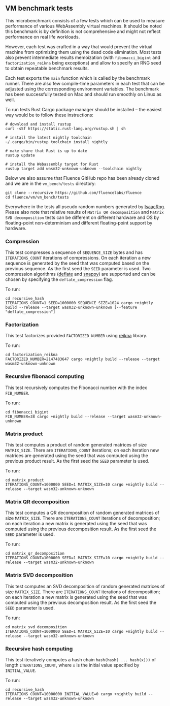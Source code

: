 ## VM benchmark tests

This microbenchmark consists of a few tests which can be used to measure performance of various WebAssembly virtual machines. It should be noted this benchmark is by definition is not comprehensive and might not reflect performance on real life workloads. 

However, each test was crafted in a way that would prevent the virtual machine from optimizing them using the dead code elimination. Most tests also prevent intermediate results memoization (with `fibonacci_bigint` and `factorization_reikna` being exceptions) and allow to specify an RNG seed to obtain repeatable benchmark results.

Each test exports the `main` function which is called by the benchmark runner. There are also few compile-time parameters in each test that can be adjusted using the corresponding environment variables. The benchmark has been successfully tested on Mac and should run smoothly on Linux as well.

To run tests Rust Cargo package manager should be installed – the easiest way would be to follow these instructions:

```shell
# download and install rustup
curl -sSf https://static.rust-lang.org/rustup.sh | sh

# install the latest nightly toolchain
~/.cargo/bin/rustup toolchain install nightly

# make shure that Rust is up to date
rustup update

# install the Webassembly target for Rust
rustup target add wasm32-unknown-unknown --toolchain nightly

```
Below we also assume that Fluence GitHub repo has been already cloned and we are in the `vm_bench/tests` directory:

```shell
git clone --recursive https://github.com/fluencelabs/fluence
cd fluence/vm/vm_bench/tests
```

Everywhere in the tests all pseudo random numbers generated by [IsaacRng](https://doc.rust-lang.org/1.0.0/rand/isaac/struct.IsaacRng.html). Please also note that relative results of `Matrix QR decomposition` and `Matrix SVD decomposition` tests can be different on different hardware and OS by floating-point non-determinism and different floating-point support by hardware.

### Compression

This test compresses a sequence of `SEQUENCE_SIZE` bytes and has `ITERATIONS_COUNT` iterations of compressions. On each iteration a new sequence is generated by the seed that was computed based on the previous sequence. As the first seed the `SEED` parameter is used. Two compression algorithms ([deflate](https://docs.rs/deflate) and [snappy](https://docs.rs/snap)) are supported and can be chosen by specifying the `deflate_compression` flag.

To run:

```shell
cd recursive_hash
ITERATIONS_COUNT=1 SEED=1000000 SEQUENCE_SIZE=1024 cargo +nightly build --release --target wasm32-unknown-unknown [--feature "deflate_compression"]
```

### Factorization

This test factorizes provided `FACTORIZED_NUMBER` using [reikna](https://docs.rs/reikna/0.10.0/reikna/) library.

To run:

```shell
cd factorization_reikna
FACTORIZED_NUMBER=2147483647 cargo +nightly build --release --target wasm32-unknown-unknown
```

### Recursive fibonacci computing

This test recursively computes the Fibonacci number with the index `FIB_NUMBER`.

To run:

```shell
cd fibonacci_bigint
FIB_NUMBER=38 cargo +nightly build --release --target wasm32-unknown-unknown
```

### Matrix product

This test computes a product of random generated matrices of size `MATRIX_SIZE`. There are `ITERATIONS_COUNT` iterations; on each iteration new matrices are generated using the seed that was computed using the previous product result. As the first seed the `SEED` parameter is used.

To run:

```shell
cd matrix_product
ITERATIONS_COUNT=1000000 SEED=1 MATRIX_SIZE=10 cargo +nightly build --release --target wasm32-unknown-unknown
```

### Matrix QR decomposition

This test computes a QR decomposition of random generated matrices of size `MATRIX_SIZE`. There are `ITERATIONS_COUNT` iterations of decomposition; on each iteration a new matrix is generated using the seed that was computed using the previous decomposition result. As the first seed the `SEED` parameter is used.

To run:

```shell
cd matrix_qr_decomposition
ITERATIONS_COUNT=1000000 SEED=1 MATRIX_SIZE=10 cargo +nightly build --release --target wasm32-unknown-unknown
```

### Matrix SVD decomposition

This test computes an SVD decomposition of random generated matrices of size `MATRIX_SIZE`. There are `ITERATIONS_COUNT` iterations of decomposition; on each iteration a new matrix is generated using the seed that was computed using the previous decomposition result. As the first seed the `SEED` parameter is used.

To run:

```shell
cd matrix_svd_decomposition
ITERATIONS_COUNT=1000000 SEED=1 MATRIX_SIZE=10 cargo +nightly build --release --target wasm32-unknown-unknown
```

### Recursive hash computing

This test iteratively computes a hash chain `hash(hash( ... hash(x)))` of length `ITERATIONS_COUNT`, where `x` is the initial value specified by `INITIAL_VALUE`.

To run:

```shell
cd recursive_hash
ITERATIONS_COUNT=10000000 INITIAL_VALUE=0 cargo +nightly build --release --target wasm32-unknown-unknown
```

